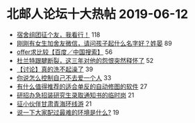 # 北邮人论坛十大热帖 2019-06-12

- [宿舍组团征个友，我看行！](https://bbs.byr.cn/article/Friends/1928171) 118
- [刚刚有女生加舍友微信，请问孩子起什么名字好？姓晏](https://bbs.byr.cn/article/Talking/6127559) 89
- [offer求比较【百度／中国搜索】](https://bbs.byr.cn/article/Job/2035989) 56
- [杜兰特跟腱断裂，这三年对他的怨恨突然释怀了](https://bbs.byr.cn/article/Basketball/610638) 52
- [【讨论】真的洗不起澡了](https://bbs.byr.cn/article/Picture/3243424) 39
- [你说怎么控制自己不去爱一个人](https://bbs.byr.cn/article/Feeling/3113567) 33
- [有什么值得推荐的适合单反的自动修图的软件](https://bbs.byr.cn/article/Photo/267564) 27
- [研招办急招装研究生录取通知书的临时岗](https://bbs.byr.cn/article/AimGraduate/1167847) 21
- [征小伙伴甘肃青海环线游](https://bbs.byr.cn/article/Travel/142613) 21
- [说一下大家配过最难的环境是什么?](https://bbs.byr.cn/article/ML_DM/34324) 19


